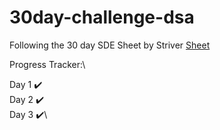 # 30day-challenge-dsa
Following the 30 day SDE Sheet by Striver
[Sheet](https://takeuforward.org/interviews/strivers-sde-sheet-top-coding-interview-problems/)

Progress Tracker:\

Day 1 :heavy_check_mark:\
Day 2 :heavy_check_mark:\
Day 3 :heavy_check_mark:\
